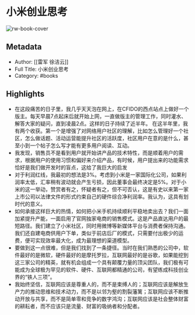 # 小米创业思考

![rw-book-cover](https://weread-1258476243.file.myqcloud.com/weread/cover/31/3300024931/s_3300024931.jpg)

## Metadata
- Author: [[雷军 徐洁云]]
- Full Title: 小米创业思考
- Category: #books

## Highlights
- 在这段痛苦的日子里，我几乎天天泡在网上，在CFIDO的西点站点上做好一个版主。每天早晨7点起床后就开始上网，一直做版主的管理工作，同时灌水、解答大家的疑问，直到凌晨2点。这样的日子持续了近半年。
  在这半年里，我有两个收获。第一个是增强了对网络用户社区的理解，比如怎么管理好一个社区，怎么做话题、活动运营能提升社区的活跃度，社区用户在意的是什么，甚至小到一个帖子怎么写才能有更多用户阅读、互动。
- 我发现，销售员不是看到用户就开始讲产品的技术特性，而是顺着用户的需求，根据用户的使用习惯和偏好来介绍产品，有时候，用户提出来的功能需求恰好是我们做开发时的盲点，这给了我巨大的启发
- 对于利润红线，我最初的想法是3%。考虑到小米是一家国际化公司，如果利润率太低，汇率稍有波动就会产生亏损，因此董事会最终决定是5%。对于小米的这一举动，赞赏者有之，怀疑者有之，但不可否认，这是有史以来第一家上市公司以法律文件的形式约束自己的硬件综合净利润率。我认为，这具有划时代的意义。
- 如何承接这样巨大的热情，如何把小米手机持续顺利平稳地卖出去？我们一面加紧提升产能，一面启用了官网独家电商的销售模式。这是产品直达用户的最短路径。我们建立了小米社区，同时用微博等新媒体平台与消费者保持沟通。我们还自建电商供用户下单，类似于前店后厂的模式，只需要付出极少的运费，便可实现效率最大化，成为最理想的渠道模型。
- 要做到这一点很难，但是我们找到了一条捷径。当时在我们熟悉的公司中，软件最好的是微软，硬件最好的是摩托罗拉，互联网最好的是谷歌，如果能挖到这三家公司的精英，就有机会组成一个具有颠覆力量的顶尖团队，我们极有可能成为全球极为罕见的软件、硬件、互联网都精通的公司，有望练成科技创业界的“铁人三项”。
- 我始终坚信，互联网应该是尊重人的，而不是束缚人的；互联网应该是解放生产力的推动思维和技术动力，而不是以邻为壑的割裂藩篱；互联网应该不断推动开放与共享，而不是简单零和竞争的数字鸿沟；互联网应该是社会整体财富的耕耘者，而不应该只是流量、财富的吸纳者和分配者。
